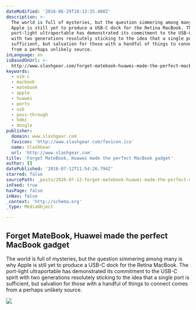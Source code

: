 ```yaml
---
dateModified: '2016-06-29T18:13:35.480Z'
description: >-
  The world is full of mysteries, but the question simmering among many is why
  Apple is still yet to produce a USB-C dock for the Retina MacBook. The
  port-light ultraportable has demonstrated its commitment to the USB-C spirit
  with two generations resolutely sticking to the idea that a single port is
  sufficient, but salvation for those with a handful of things to connect comes
  from a perhaps unlikely source.
inLanguage: en
isBasedOnUrl: >-
  http://www.slashgear.com/forget-matebook-huawei-made-the-perfect-macbook-gadget-28446289/
keywords:
  - usb-c
  - macbook
  - matebook
  - apple
  - huawei
  - ports
  - usb
  - pass-through
  - hdmi
  - dongle
publisher:
  domain: www.slashgear.com
  favicon: 'http://www.slashgear.com/favicon.ico'
  name: SlashGear
  url: 'http://www.slashgear.com'
title: 'Forget MateBook, Huawei made the perfect MacBook gadget'
author: []
datePublished: '2016-07-12T11:54:26.794Z'
starred: false
sourcePath: _posts/2016-07-12-forget-matebook-huawei-made-the-perfect-macbook-gadget.md
inFeed: true
hasPage: false
inNav: false
_context: 'http://schema.org'
_type: MediaObject

---
```

<article style=""><h1>Forget MateBook, Huawei made the perfect MacBook gadget</h1><p>The world is full of mysteries, but the question simmering among many is why Apple is still yet to produce a USB-C dock for the Retina MacBook. The port-light ultraportable has demonstrated its commitment to the USB-C spirit with two generations resolutely sticking to the idea that a single port is sufficient, but salvation for those with a handful of things to connect comes from a perhaps unlikely source.</p><img src="http://cdn.slashgear.com/wp-content/uploads/2016/06/huawei-matedock-1.jpg" /></article>